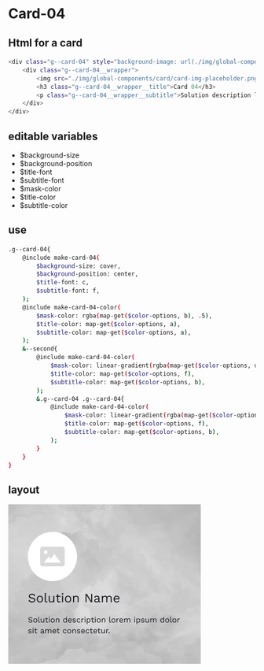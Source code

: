 # Card-04

## Html for a card

```sh
<div class="g--card-04" style="background-image: url(./img/global-components/card/card-bg-placeholder.jpg);">
    <div class="g--card-04__wrapper">
        <img src="./img/global-components/card/card-img-placeholder.png" alt="" class="g--card-04__wrapper__media">
        <h3 class="g--card-04__wrapper__title">Card 04</h3>
        <p class="g--card-04__wrapper__subtitle">Solution description lorem ipsum dolor sit amet consectetur.</p>
    </div>
</div>
```

## editable variables
- $background-size
- $background-position
- $title-font
- $subtitle-font
- $mask-color
- $title-color
- $subtitle-color

## use
```sh
.g--card-04{
    @include make-card-04(
        $background-size: cover,
        $background-position: center,
        $title-font: c,
        $subtitle-font: f,
    );
    @include make-card-04-color(
        $mask-color: rgba(map-get($color-options, b), .5),
        $title-color: map-get($color-options, a),
        $subtitle-color: map-get($color-options, a),
    );
    &--second{
        @include make-card-04-color(
            $mask-color: linear-gradient(rgba(map-get($color-options, d), .5), rgba(map-get($color-options, a), .5)),
            $title-color: map-get($color-options, f),
            $subtitle-color: map-get($color-options, b),
        );
        &.g--card-04 .g--card-04{
            @include make-card-04-color(
                $mask-color: linear-gradient(rgba(map-get($color-options, d), .5), rgba(map-get($color-options, a), .5)),
                $title-color: map-get($color-options, f),
                $subtitle-color: map-get($color-options, b),
            );
        }
    }
}
```

## layout
![alt text][card-04]

[card-04]: /src/img/global-components/card/card-04.png 